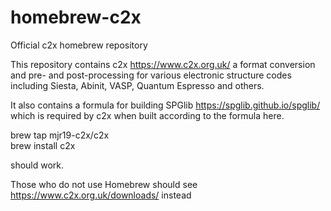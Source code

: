 # homebrew-c2x
Official c2x homebrew repository

This repository contains c2x https://www.c2x.org.uk/ a format conversion
and pre- and post-processing for various electronic structure codes
including Siesta, Abinit, VASP, Quantum Espresso and others.

It also contains a formula for building SPGlib https://spglib.github.io/spglib/
which is required by c2x when built according to the formula here.

brew tap mjr19-c2x/c2x   
brew install c2x

should work.

Those who do not use Homebrew should see https://www.c2x.org.uk/downloads/ instead
